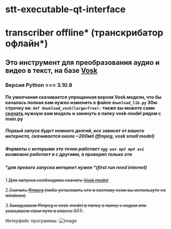 # stt-executable-qt-interface  

# transcriber offline* (транскрибатор офлайн*)

## Это инструмент для преобразования аудио и видео в текст, на базе [Vosk](https://alphacephei.com/vosk/)

### Версия Python === 3.10.8

#### По умолчания скачивается упрощенная версия Vosk модели, что бы качалась полная вам нужно изменить в файлe ``download_lib.py`` 30ю строчку на: ``def download_vosk(large=True):`` также вы можете сами [скачать](https://alphacephei.com/vosk/models) нужную вам модель и закинуть в папку vosk-model рядом с main.py

##### Первый запуск будет немного долгий, все зависит от вашего интернета, скачивается около ~200мб (ffmpeg, vosk small model)
  
##### Форматы с которыми это точно работает ``ogg wav mp3 mp4 avi`` возможно работает и с другими, я проверял только эти

##### *для превого запуска интернет нужен *(first run need internet)

1.~~Для запуска необходимо скачать [Vosk model](https://alphacephei.com/vosk/models)~~
  
2.~~Скачать [ffmpeg](https://ffmpeg.org/download.html) (либо установить его в систему если вы иcпользуте не windows)~~
  
3.~~Закидываем ffmpeg и vosk-model в папку в папку с кодом или указываем свои пути в классе STT.~~
  
Интерфейс программы:
![image](https://user-images.githubusercontent.com/48676453/209669424-3a970586-cb86-4129-a9a1-0b1f17ee7f64.png)

